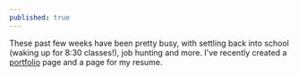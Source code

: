 ```yaml
---
published: true
---
```


These past few weeks have been pretty busy, with settling back into school (waking up for 8:30 classes!), job hunting and more. I've recently created a [portfolio](/portfolio) page and a page for my resume.